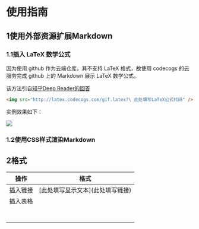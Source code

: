 <link href="http://github.com/yrgoldteeth/darkdowncss/raw/master/darkdown.css" rel="stylesheet"></link>

# 使用指南

## 1使用外部资源扩展Markdown



### 1.1插入 LaTeX 数学公式

因为使用 github 作为云端仓库，其不支持 LaTeX 格式，故使用 codecogs 的云服务完成 github 上的 Markdown 展示 LaTeX 数学公式。

该方法引自[知乎Deep Reader的回答](https://www.zhihu.com/question/26887527/answer/43166739)

```html
<img src="http://latex.codecogs.com/gif.latex?\ 此处填写LaTeX公式代码" />
```

实例效果如下：

<img src="http://latex.codecogs.com/gif.latex?\frac{\partial J}{\partial \theta_k^{(j)}}=\sum_{i:r(i,j)=1}{\big((\theta^{(j)})^Tx^{(i)}-y^{(i,j)}\big)x_k^{i}}+\lambda \theta_k^{(j)}" />

### 1.2使用CSS样式渲染Markdown



## 2格式

|   操作   |               格式                |
| :------: | :-------------------------------: |
| 插入链接 | \[此处填写显示文本](此处填写链接) |
| 插入表格 |                                   |
|          |                                   |
|          |                                   |
|          |                                   |
|          |                                   |
|          |                                   |
|          |                                   |
|          |                                   |



